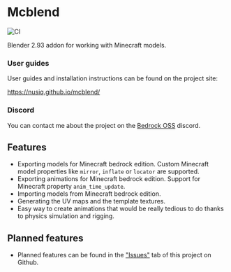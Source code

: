 # Mcblend
![CI](https://github.com/Nusiq/mcblend/workflows/CI/badge.svg)

Blender 2.93 addon for working with Minecraft models.

### User guides
User guides and installation instructions can be found on the project site:

https://nusiq.github.io/mcblend/

### Discord
You can contact me about the project on the [Bedrock OSS](https://discord.gg/XjV87YN) discord.

## Features
- Exporting models for Minecraft bedrock edition. Custom Minecraft model
  properties like `mirror`, `inflate` or `locator` are supported.
- Exporting animations for Minecraft bedrock edition. Support for Minecraft
  property `anim_time_update`.
- Importing models from Minecraft bedrock edition.
- Generating the UV maps and the template textures.
- Easy way to create animations that would be really tedious to do thanks to
  physics simulation and rigging.
## Planned features
- Planned features can be found in the
["Issues"](https://github.com/Nusiq/mcblend/issues)
tab of this project on Github.
